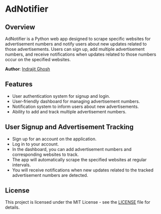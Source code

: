 # AdNotifier

## Overview
AdNotifier is a Python web app designed to scrape specific websites for advertisement numbers and notify users about new updates related to those advertisements. Users can sign up, add multiple advertisement numbers, and receive notifications when updates related to those numbers occur on the specified websites.

**Author**: [Indrajit Ghosh](https://github.com/indrajit912)

## Features
- User authentication system for signup and login.
- User-friendly dashboard for managing advertisement numbers.
- Notification system to inform users about new advertisements.
- Ability to add and track multiple advertisement numbers.


## User Signup and Advertisement Tracking
- Sign up for an account on the application.
- Log in to your account.
- In the dashboard, you can add advertisement numbers and corresponding websites to track.
- The app will automatically scrape the specified websites at regular intervals.
- You will receive notifications when new updates related to the tracked advertisement numbers are detected.


## License
This project is licensed under the MIT License - see the [LICENSE](LICENSE) file for details.
